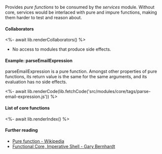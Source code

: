 Provides _pure functions_ to be consumed by the _services_ module. Without core, services would be interlaced with pure and impure functions, making them harder to test and reason about.

#### Collaborators

<%- await lib.renderCollaborators() %>

- No access to modules that produce side effects.

#### Example: parseEmailExpression

parseEmailExpression is a pure function. Amongst other properties of pure functions, its return value is the same for the same arguments, and its evaluation has no side effects.

<%- await lib.renderCode(lib.fetchCode('src/modules/core/tags/parse-email-expression.js')) %>

#### List of core functions

<%- await lib.renderIndex() %>

#### Further reading

- [Pure function - Wikipedia](https://en.wikipedia.org/wiki/Pure_function)
- [Functional Core, Imperative Shell - Gary Bernhardt](https://www.destroyallsoftware.com/screencasts/catalog/functional-core-imperative-shell)
